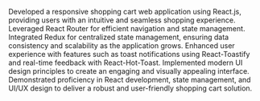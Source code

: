  Developed a responsive shopping cart web application using React.js, providing users with an intuitive and seamless shopping experience. Leveraged React Router for efficient navigation and state management. Integrated Redux for centralized state management, ensuring data consistency and scalability as the application grows. Enhanced user experience with features such as toast notifications using React-Toastify and real-time feedback with React-Hot-Toast. Implemented modern UI design principles to create an engaging and visually appealing interface. Demonstrated proficiency in React development, state management, and UI/UX design to deliver a robust and user-friendly shopping cart solution.